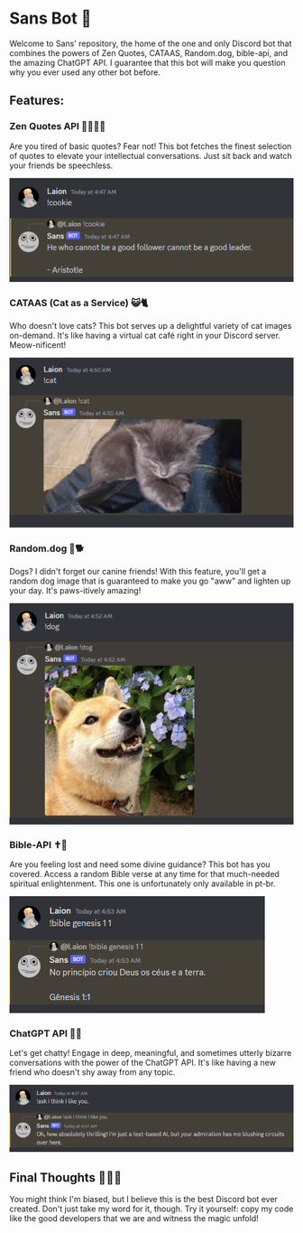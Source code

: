 # Sans Bot 🤖

Welcome to Sans' repository, the home of the one and only Discord bot that combines the powers of Zen Quotes, CATAAS, Random.dog, bible-api, and the amazing ChatGPT API. I guarantee that this bot will make you question why you ever used any other bot before.

## Features:

### Zen Quotes API 🧘🏼‍♂️💭

Are you tired of basic quotes? Fear not! This bot fetches the finest selection of quotes to elevate your intellectual conversations. Just sit back and watch your friends be speechless.

![Zen Quotes](img/zen-quotes.png)

### CATAAS (Cat as a Service) 😺🐈

Who doesn't love cats? This bot serves up a delightful variety of cat images on-demand. It's like having a virtual cat café right in your Discord server. Meow-nificent!

![Cataas](img/cat.png)

### Random.dog 🐶🐕

Dogs? I didn't forget our canine friends! With this feature, you'll get a random dog image that is guaranteed to make you go "aww" and lighten up your day. It's paws-itively amazing!

![Random.dog](img/dog.png)

### Bible-API ✝️🙏

Are you feeling lost and need some divine guidance? This bot has you covered. Access a random Bible verse at any time for that much-needed spiritual enlightenment. This one is unfortunately only available in pt-br.

![Bible-API](img/bible.png)

### ChatGPT API 🤖💬

Let's get chatty! Engage in deep, meaningful, and sometimes utterly bizarre conversations with the power of the ChatGPT API. It's like having a new friend who doesn't shy away from any topic.

![Bible-API](img/ai.png)

## Final Thoughts 🫵🏼💭

You might think I'm biased, but I believe this is the best Discord bot ever created. Don't just take my word for it, though. Try it yourself: copy my code like the good developers that we are and witness the magic unfold!